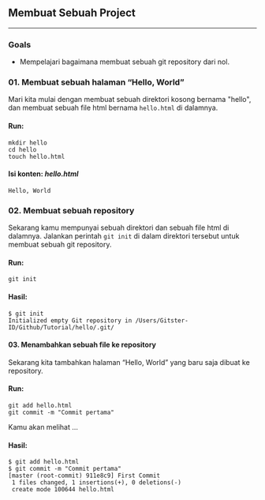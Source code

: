 ## Membuat Sebuah Project

---

### Goals

* Mempelajari bagaimana membuat sebuah git repository dari nol.

### 01. Membuat sebuah halaman “Hello, World”

Mari kita mulai dengan membuat sebuah direktori kosong bernama "hello", dan membuat sebuah file html bernama ```hello.html``` di dalamnya.

#### Run:

```
mkdir hello
cd hello
touch hello.html
```

#### Isi konten: *hello.html*

```
Hello, World
```

### 02. Membuat sebuah repository

Sekarang kamu mempunyai sebuah direktori dan sebuah file html di dalamnya. Jalankan perintah ```git init``` di dalam direktori tersebut untuk membuat sebuah git repository.

#### Run:

```
git init
```
#### Hasil:

```
$ git init
Initialized empty Git repository in /Users/Gitster-ID/Github/Tutorial/hello/.git/
```

#### 03. Menambahkan sebuah file ke repository

Sekarang kita tambahkan halaman “Hello, World” yang baru saja dibuat ke repository.</p>

#### Run:

```
git add hello.html
git commit -m "Commit pertama"
```

Kamu akan melihat &#8230;

#### Hasil:

```
$ git add hello.html
$ git commit -m "Commit pertama"
[master (root-commit) 911e8c9] First Commit
 1 files changed, 1 insertions(+), 0 deletions(-)
 create mode 100644 hello.html
 ```
